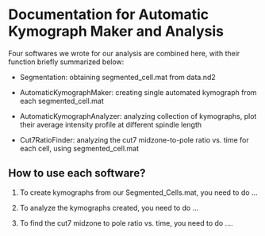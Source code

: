 # Documentation for Automatic Kymograph Maker and Analysis

Four softwares we wrote for our analysis are combined here, with their function briefly summarized below: 

- Segmentation:  obtaining segmented_cell.mat from data.nd2  

- AutomaticKymographMaker:  creating single automated kymograph from each segmented_cell.mat  

- AutomaticKymographAnalyzer:   analyzing collection of kymographs, plot their average intensity profile at different spindle length

- Cut7RatioFinder:   analyzing the cut7 midzone-to-pole ratio vs. time for each cell, using segmented_cell.mat  



## How to use each software? 

1. To create kymographs from our Segmented_Cells.mat, you need to do ...

2. To analyze the kymographs created, you need to do ...

3. To find the cut7 midzone to pole ratio vs. time, you need to do ....
